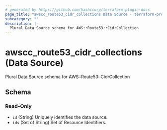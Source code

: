 ```yaml
---
# generated by https://github.com/hashicorp/terraform-plugin-docs
page_title: "awscc_route53_cidr_collections Data Source - terraform-provider-awscc"
subcategory: ""
description: |-
  Plural Data Source schema for AWS::Route53::CidrCollection
---
```


# awscc_route53_cidr_collections (Data Source)

Plural Data Source schema for AWS::Route53::CidrCollection



<!-- schema generated by tfplugindocs -->
## Schema

### Read-Only

- `id` (String) Uniquely identifies the data source.
- `ids` (Set of String) Set of Resource Identifiers.


